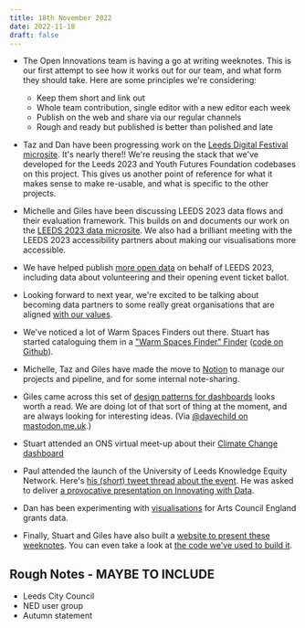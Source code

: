 ```yaml
---
title: 18th November 2022
date: 2022-11-18
draft: false
---
```

* The Open Innovations team is having a go at writing weeknotes. This is our first attempt to see how it works out for our team, and what form they should take. Here are some principles we're considering:

  * Keep them short and link out
  * Whole team contribution, single editor with a new editor each week
  * Publish on the web and share via our regular channels
  * Rough and ready but published is better than polished and late
* Taz and Dan have been progressing work on the [Leeds Digital Festival microsite](https://open-innovations.github.io/leeds-digital-festival-data/). It's nearly there!! We're reusing the stack that we've developed for the Leeds 2023 and Youth Futures Foundation codebases on this project. This gives us another point of reference for what it makes sense to make re-usable, and what is specific to the other projects.
* Michelle and Giles have been discussing LEEDS 2023 data flows and their evaluation framework. This builds on and documents our work on the [LEEDS 2023 data microsite](https://data.leeds2023.co.uk). We also had a brilliant meeting with the LEEDS 2023 accessibility partners about making our visualisations more accessible.
* We have helped publish [more open data](https://datamillnorth.org/publisher/leeds-2023) on behalf of LEEDS 2023, including data about volunteering and their opening event ticket ballot.
* Looking forward to next year, we're excited to be talking about becoming data partners to some really great organisations that are aligned [with our values](https://open-innovations.org/about/).
* We've noticed a lot of Warm Spaces Finders out there. Stuart has started cataloguing them in a ["Warm Spaces Finder" Finder](https://open-innovations.github.io/warm-spaces/) ([code on Github](https://github.com/open-innovations/warm-spaces)).
* Michelle, Taz and Giles have made the move to [Notion](https://www.notion.so) to manage our projects and pipeline, and for some internal note-sharing.
* Giles came across this set of [design patterns for dashboards](https://dashboarddesignpatterns.github.io/patterns.html) looks worth a read. We are doing lot of that sort of thing at the moment, and are always looking for interesting ideas. (Via [@davechild on mastodon.me.uk](https://mastodon.me.uk/@davechild).)
* Stuart attended an ONS virtual meet-up about their [Climate Change dashboard](https://climate-change.data.gov.uk/)
* Paul attended the launch of the University of Leeds Knowledge Equity Network. Here's [his (short) tweet thread about the event](https://threadreaderapp.com/thread/1593160313977057280.html). He was asked to deliver [a provocative presentation on Innovating with Data](https://docs.google.com/presentation/d/1iuaeFid9iUzgbdN4690ZmTorVhX3svfvyZJsC1hlh_Q/edit?usp=drivesdk).
* Dan has been experimenting with [visualisations](https://dpboam-improved-journey-4pwj5q4j5q4cjprg-3000.preview.app.github.dev/report/arts-council/) for Arts Council England grants data.
* Finally, Stuart and Giles have also built a [website to present these weeknotes](https://weeknotes.open-innovations.org). You can even take a look at [the code we've used to build it](https://github.com/open-innovations/weeknotes).

## Rough Notes - MAYBE TO INCLUDE

* Leeds City Council 
* NED user group
* Autumn statement